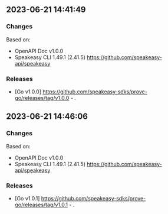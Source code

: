 

## 2023-06-21 14:41:49
### Changes
Based on:
- OpenAPI Doc v1.0.0 
- Speakeasy CLI 1.49.1 (2.41.5) https://github.com/speakeasy-api/speakeasy
### Releases
- [Go v1.0.0] https://github.com/speakeasy-sdks/prove-go/releases/tag/v1.0.0 - .

## 2023-06-21 14:46:06
### Changes
Based on:
- OpenAPI Doc v1.0.0 
- Speakeasy CLI 1.49.1 (2.41.5) https://github.com/speakeasy-api/speakeasy
### Releases
- [Go v1.0.1] https://github.com/speakeasy-sdks/prove-go/releases/tag/v1.0.1 - .